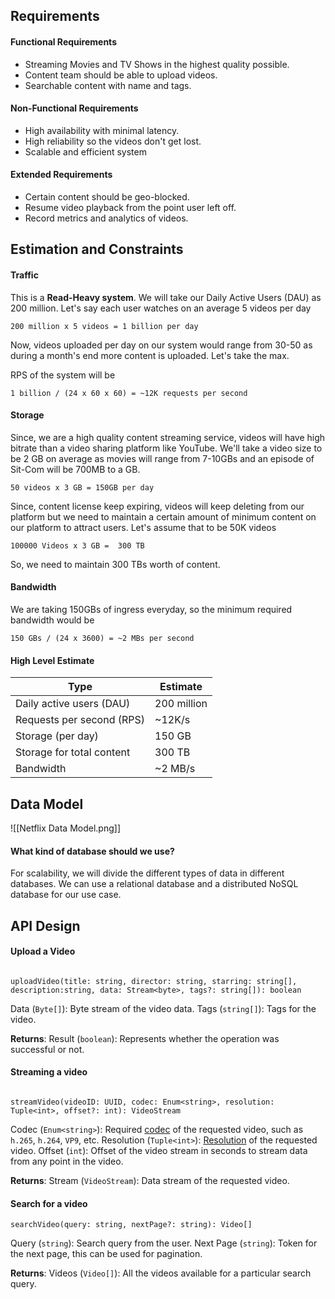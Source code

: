 ## Requirements

#### Functional Requirements
* Streaming Movies and TV Shows in the highest quality possible.
* Content team should be able to upload videos.
* Searchable content with name and tags.

#### Non-Functional Requirements
* High availability with minimal latency.
* High reliability so the videos don't get lost.
* Scalable and efficient system

#### Extended Requirements
* Certain content should be geo-blocked.
* Resume video playback from the point user left off.
* Record metrics and analytics of videos.


## Estimation and Constraints

#### Traffic
This is a **Read-Heavy system**. We will take our Daily Active Users (DAU) as 200 million. Let's say each user watches on an average 5 videos per day

	200 million x 5 videos = 1 billion per day

Now, videos uploaded per day on our system would range from 30-50 as during a month's end more content is uploaded. Let's take the max.

RPS of the system will be

	1 billion / (24 x 60 x 60) = ~12K requests per second

#### Storage
Since, we are a high quality content streaming service, videos will have high bitrate than a video sharing platform like YouTube. We'll take a video size to be 2 GB on average as movies will range from 7-10GBs and an episode of Sit-Com will be 700MB to a GB.

	50 videos x 3 GB = 150GB per day

Since, content license keep expiring, videos will keep deleting from our platform but we need to maintain a certain amount of minimum content on our platform to attract users. Let's assume that to be 50K videos

	100000 Videos x 3 GB =  300 TB

So, we need to maintain 300 TBs worth of content.

#### Bandwidth
We are taking 150GBs of ingress everyday, so the minimum required bandwidth would be

	150 GBs / (24 x 3600) = ~2 MBs per second

#### High Level Estimate
| Type                      | Estimate    |
| ------------------------- | ----------- |
| Daily active users (DAU)  | 200 million |
| Requests per second (RPS) | ~12K/s      |
| Storage (per day)         | 150 GB      |
| Storage for total content | 300 TB      |
| Bandwidth                 | ~2 MB/s     |


## Data Model
![[Netflix Data Model.png]]

#### What kind of database should we use?
For scalability, we will divide the different types of data in different databases. We can use a relational database and a distributed NoSQL database for our use case.


## API Design

#### Upload a Video
```tsx

uploadVideo(title: string, director: string, starring: string[], description:string, data: Stream<byte>, tags?: string[]): boolean
```
Data (`Byte[]`): Byte stream of the video data.
Tags (`string[]`): Tags for the video.

**Returns**: Result (`boolean`): Represents whether the operation was successful or not.

#### Streaming a video
```tsx

streamVideo(videoID: UUID, codec: Enum<string>, resolution: Tuple<int>, offset?: int): VideoStream
```
Codec (`Enum<string>`): Required [codec](https://en.wikipedia.org/wiki/Video_codec) of the requested video, such as `h.265`, `h.264`, `VP9`, etc.
Resolution (`Tuple<int>`): [Resolution](https://en.wikipedia.org/wiki/Display_resolution) of the requested video.
Offset (`int`): Offset of the video stream in seconds to stream data from any point in the video.

**Returns**: Stream (`VideoStream`): Data stream of the requested video.

#### Search for a video
```tsx
searchVideo(query: string, nextPage?: string): Video[]
```
Query (`string`): Search query from the user.
Next Page (`string`): Token for the next page, this can be used for pagination.

**Returns**: Videos (`Video[]`): All the videos available for a particular search query.


